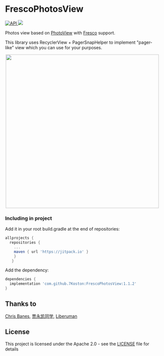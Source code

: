 # FrescoPhotosView
[ ![API](https://img.shields.io/badge/API-17%2B-blue.svg?style=flat) ](https://android-arsenal.com/api?level=17)
[![](https://jitpack.io/v/7Koston/FrescoPhotosView.svg)](https://jitpack.io/#7Koston/FrescoPhotosView)

Photos view based on [PhotoView](https://github.com/chrisbanes/PhotoView) with [Fresco](https://github.com/facebook/fresco) support.

This library uses RecyclerView + PagerSnapHelper to implement "pager-like" view which you can use for your purposes.

<p align="center">
  <img src="https://github.com/7Koston/FrescoPhotosView/blob/master/preview/FrescoPhotosView.gif" height="500">
</p>

### Including in project

Add it in your root build.gradle at the end of repositories:
```gradle
allprojects {
  repositories {
    ...
    maven { url 'https://jitpack.io' }
    }
   }
```
Add the dependency:
```gradle
dependencies {
  implementation 'com.github.7Koston:FrescoPhotosView:1.1.2'
}
```

## Thanks to

[Chris Banes](https://github.com/chrisbanes), [贾永凯同学](https://github.com/walkingCoder), [Liberuman](https://github.com/Liberuman)

## License

This project is licensed under the Apache 2.0 - see the [LICENSE](LICENSE) file for details
